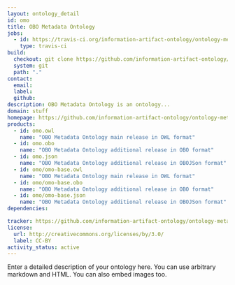```yaml
---
layout: ontology_detail
id: omo
title: OBO Metadata Ontology
jobs:
  - id: https://travis-ci.org/information-artifact-ontology/ontology-metadata
    type: travis-ci
build:
  checkout: git clone https://github.com/information-artifact-ontology/ontology-metadata.git
  system: git
  path: "."
contact:
  email: 
  label: 
  github: 
description: OBO Metadata Ontology is an ontology...
domain: stuff
homepage: https://github.com/information-artifact-ontology/ontology-metadata
products:
  - id: omo.owl
    name: "OBO Metadata Ontology main release in OWL format"
  - id: omo.obo
    name: "OBO Metadata Ontology additional release in OBO format"
  - id: omo.json
    name: "OBO Metadata Ontology additional release in OBOJSon format"
  - id: omo/omo-base.owl
    name: "OBO Metadata Ontology main release in OWL format"
  - id: omo/omo-base.obo
    name: "OBO Metadata Ontology additional release in OBO format"
  - id: omo/omo-base.json
    name: "OBO Metadata Ontology additional release in OBOJSon format"
dependencies:

tracker: https://github.com/information-artifact-ontology/ontology-metadata/issues
license:
  url: http://creativecommons.org/licenses/by/3.0/
  label: CC-BY
activity_status: active
---
```


Enter a detailed description of your ontology here. You can use arbitrary markdown and HTML.
You can also embed images too.

